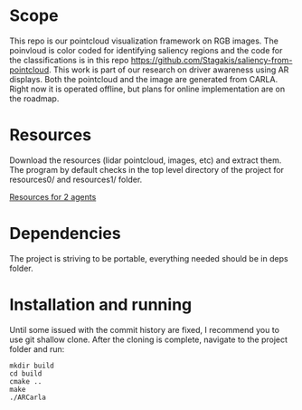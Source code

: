 # Scope
This repo is our pointcloud visualization framework on RGB images. The poinvloud is color coded for identifying saliency regions and the code for the classifications is in this repo https://github.com/Stagakis/saliency-from-pointcloud. This work is part of our research on driver awareness using AR displays. Both the pointcloud and the image are generated from CARLA. Right now it is operated offline, but plans for online implementation are on the roadmap. 

# Resources

Download the resources (lidar pointcloud, images, etc) and extract them. The program by default checks in the top level directory of the project for resources0/ and resources1/ folder.

[Resources for 2 agents](https://drive.google.com/file/d/19EdAVKOxIghdybYxJUTDHZUsqUrL4EzB/view?usp=sharing)

# Dependencies

The project is striving to be portable, everything needed should be in deps folder.

# Installation and running

Until some issued with the commit history are fixed, I recommend you to use git shallow clone. After the cloning is complete, navigate to the project folder and run:
```
mkdir build
cd build
cmake ..
make
./ARCarla
```
